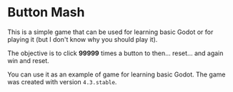 # Button Mash
This is a simple game that can be used for learning basic Godot or for playing it (but I don't know why you should play it).

The objective is to click **99999** times a button to then... reset... and again win and reset.

You can use it as an example of game for learning basic Godot.
The game was created with version `4.3.stable`.
